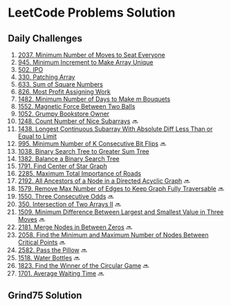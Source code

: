 # LeetCode Problems Solution

## Daily Challenges
1. [2037. Minimum Number of Moves to Seat Everyone](https://github.com/akazad13/leetcode/blob/main/daily-challenges/2037.%20Minimum%20Number%20of%20Moves%20to%20Seat%20Everyone.md)
2. [945. Minimum Increment to Make Array Unique](https://github.com/akazad13/leetcode/blob/main/daily-challenges/945.%20Minimum%20Increment%20to%20Make%20Array%20Unique.md)
3. [502. IPO](https://github.com/akazad13/leetcode/blob/main/daily-challenges/502.%20IPO.md)
4. [330. Patching Array](https://github.com/akazad13/leetcode/blob/main/daily-challenges/330.%20Patching%20Array.md)
5. [633. Sum of Square Numbers](https://github.com/akazad13/leetcode/blob/main/daily-challenges/633.%20Sum%20of%20Square%20Numbers.md)
6. [826. Most Profit Assigning Work](https://github.com/akazad13/leetcode/blob/main/daily-challenges/826.%20Most%20Profit%20Assigning%20Work.md)
7. [1482. Minimum Number of Days to Make m Bouquets](https://github.com/akazad13/leetcode/blob/main/daily-challenges/1482.%20Minimum%20Number%20of%20Days%20to%20Make%20m%20Bouquets.md)
8. [1552. Magnetic Force Between Two Balls](https://github.com/akazad13/leetcode/blob/main/daily-challenges/1552.%20Magnetic%20Force%20Between%20Two%20Balls.md)
9. [1052. Grumpy Bookstore Owner](https://github.com/akazad13/leetcode/blob/main/daily-challenges/1052.%20Grumpy%20Bookstore%20Owner.md)
10. [1248. Count Number of Nice Subarrays](https://github.com/akazad13/leetcode/blob/main/daily-challenges/1248.%20Count%20Number%20of%20Nice%20Subarrays.md) :soon:
11. [1438. Longest Continuous Subarray With Absolute Diff Less Than or Equal to Limit](https://github.com/akazad13/leetcode/blob/main/daily-challenges/1438.%20Longest%20Continuous%20Subarray%20With%20Absolute%20Diff%20Less%20Than%20or%20Equal%20to%20Limit.md)
12. [995. Minimum Number of K Consecutive Bit Flips](https://github.com/akazad13/leetcode/blob/main/daily-challenges/995.%20Minimum%20Number%20of%20K%20Consecutive%20Bit%20Flips.md) :soon:
13. [1038. Binary Search Tree to Greater Sum Tree](https://github.com/akazad13/leetcode/blob/main/daily-challenges/1038.%20Binary%20Search%20Tree%20to%20Greater%20Sum%20Tree.md)
14. [1382. Balance a Binary Search Tree](https://github.com/akazad13/leetcode/blob/main/daily-challenges/1382.%20Balance%20a%20Binary%20Search%20Tree.md)
15. [1791. Find Center of Star Graph](https://github.com/akazad13/leetcode/blob/main/daily-challenges/1791.%20Find%20Center%20of%20Star%20Graph.md)
16. [2285. Maximum Total Importance of Roads](https://github.com/akazad13/leetcode/blob/main/daily-challenges/2285.%20Maximum%20Total%20Importance%20of%20Roads.md)
17. [2192. All Ancestors of a Node in a Directed Acyclic Graph](https://github.com/akazad13/leetcode/blob/main/daily-challenges/2192.%20All%20Ancestors%20of%20a%20Node%20in%20a%20Directed%20Acyclic%20Graph.md) :soon:
18. [1579. Remove Max Number of Edges to Keep Graph Fully Traversable](https://github.com/akazad13/leetcode/blob/main/daily-challenges/1579.%20Remove%20Max%20Number%20of%20Edges%20to%20Keep%20Graph%20Fully%20Traversable.md) :soon:
19. [1550. Three Consecutive Odds](https://github.com/akazad13/leetcode/blob/main/daily-challenges/1550.%20Three%20Consecutive%20Odds.md) :soon:
20. [350. Intersection of Two Arrays II](https://github.com/akazad13/leetcode/blob/main/daily-challenges/350.%20Intersection%20of%20Two%20Arrays%20II.md) :soon:
21. [1509. Minimum Difference Between Largest and Smallest Value in Three Moves](https://github.com/akazad13/leetcode/blob/main/daily-challenges/1509.%20Minimum%20Difference%20Between%20Largest%20and%20Smallest%20Value%20in%20Three%20Moves.md) :soon:
22. [2181. Merge Nodes in Between Zeros](https://github.com/akazad13/leetcode/blob/main/daily-challenges/2181.%20Merge%20Nodes%20in%20Between%20Zeros.md) :soon:
23. [2058. Find the Minimum and Maximum Number of Nodes Between Critical Points](https://github.com/akazad13/leetcode/blob/main/daily-challenges/2058.%20Find%20the%20Minimum%20and%20Maximum%20Number%20of%20Nodes%20Between%20Critical%20Points.md) :soon:
24. [2582. Pass the Pillow](https://github.com/akazad13/leetcode/blob/main/daily-challenges/2582.%20Pass%20the%20Pillow.md) :soon:
25. [1518. Water Bottles](https://github.com/akazad13/leetcode/blob/main/daily-challenges/1518.%20Water%20Bottles.md) :soon:
26. [1823. Find the Winner of the Circular Game](https://github.com/akazad13/leetcode/blob/main/daily-challenges/1823.%20Find%20the%20Winner%20of%20the%20Circular%20Game.md) :soon:
27. [1701. Average Waiting Time]() :soon:

## Grind75 Solution
